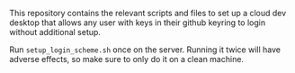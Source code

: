 This repository contains the relevant scripts and files to set up a cloud dev desktop
that allows any user with keys in their github keyring to login without additional setup.

Run `setup_login_scheme.sh` once on the server. Running it twice will have adverse effects,
so make sure to only do it on a clean machine.